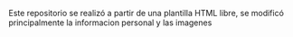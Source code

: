 Este repositorio se realizó a partir de una plantilla HTML libre, se modificó principalmente la informacion personal y las imagenes
